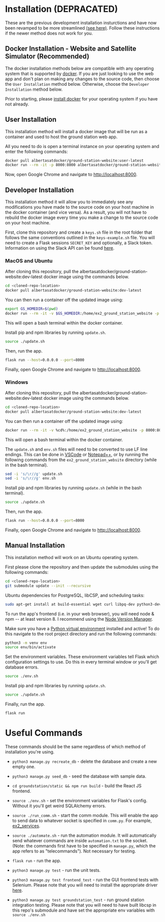 # Installation (DEPRACATED)
These are the previous development installation insturctions and have now been revamped to be more streamlined [(see here)](INSTALL.md). Follow these instructions if the newer method does not work for you.

## Docker Installation - Website and Satellite Simulator (Recommended)
The docker installation methods below are compatible with any operating system that is supported by [docker](https://www.docker.com/). If you are just looking to use the web app and don't plan on making any changes to the source code, then choose the `User Installation` method below. Otherwise, choose the `Developer Installation` method below.

Prior to starting, please [install docker](https://www.docker.com/get-started) for your operating system if you have not already.

## User Installation
This installation method will install a docker image that will be run as a container and used to host the ground station web app.

All you need to do is open a terminal instance on your operating system and enter the following commands:

```bash
docker pull albertasatdocker/ground-station-website:user-latest
docker run --rm -it -p 8000:8000 albertasatdocker/ground-station-website:user-latest
```

Now, open Google Chrome and navigate to [http://localhost:8000](http://localhost:8000).

## Developer Installation
This installation method it will allow you to immediately see any modifications you have made to the source code on your host machine in the docker container (and vice versa). As a result, you will not have to rebuild the docker image every time you make a change to the source code on your host machine.

First, clone this repository and create a `keys.sh` file in the root folder that follows the same conventions outlined in the `keys-example.sh` file. You will need to create a Flask sessions `SECRET_KEY` and optionally, a Slack token. Information on using the Slack API can be found [here](https://api.slack.com/).

### MacOS and Ubuntu

After cloning this repository, pull the albertasatdocker/ground-station-website:dev-latest docker image using the commands below.

```bash
cd <cloned-repo-location>
docker pull albertasatdocker/ground-station-website:dev-latest
```

You can then run a container off the updated image using:

```bash
export GS_HOMEDIR=$(pwd)
docker run --rm -it -v $GS_HOMEDIR:/home/ex2_ground_station_website -p 8000:8000 albertasatdocker/ground-station-website:dev-latest
```

This will open a bash terminal within the docker container.

Install pip and npm libraries by running `update.sh`.

```bash
source ./update.sh
```

Then, run the app.

```bash
flask run --host=0.0.0.0 --port=8000
```

Finally, open Google Chrome and navigate to [http://localhost:8000](http://localhost:8000).

### Windows

After cloning this repository, pull the albertasatdocker/ground-station-website:dev-latest docker image using the commands below.

```bash
cd <cloned-repo-location>
docker pull albertasatdocker/ground-station-website:dev-latest
```

You can then run a container off the updated image using:

```bash
docker run --rm -it -v %cd%:/home/ex2_ground_station_website -p 8000:8000 albertasatdocker/ground-station-website:dev-latest
```

This will open a bash terminal within the docker container.

The `update.sh` and `env.sh` files will need to be converted to use LF line endings. This can be done in [VSCode](https://qvault.io/clean-code/line-breaks-vs-code-lf-vs-crlf/) or [Notepad++](http://www.sql313.com/index.php/43-main-blogs/maincat-dba/62-using-notepad-to-change-end-of-line-characters), or by running the following commands from the `ex2_ground_station_website` directory (while in the bash terminal).

```bash
sed -i 's/\r//g' update.sh
sed -i 's/\r//g' env.sh
```

Install pip and npm libraries by running `update.sh` (while in the bash terminal).

```bash
source ./update.sh
```

Then, run the app.

```bash
flask run --host=0.0.0.0 --port=8000
```

Finally, open Google Chrome and navigate to [http://localhost:8000](http://localhost:8000).


## Manual Installation
This installation method will work on an Ubuntu operating system.

First please clone the repository and then update the submodules using the following commands:

```bash
cd <cloned-repo-location>
git submodule update --init --recursive
```

Ubuntu dependencies for PostgreSQL, libCSP, and scheduling tasks:

```bash
sudo apt-get install at build-essential wget curl libpq-dev python3-dev gcc-multilib g++-multilib libsocketcan-dev
```

To run the app's frontend (i.e. in your web browser), you will need node & npm -- at least version 8. I recommend using the [Node Version Manager](https://github.com/nvm-sh/nvm).

Make sure you have a [Python virtual environment](https://docs.python.org/3/tutorial/venv.html) installed and active! To do this navigate to the root project directory and run the following commands:

```bash
python3 -m venv env
source env/bin/activate
```

Set the environment variables. These environment variables tell Flask which configuration settings to use. Do this in every terminal window or you'll get database errors.

```bash
source ./env.sh
```

Install pip and npm libraries by running `update.sh`.

```bash
source ./update.sh
```

Finally, run the app.

```bash
flask run
```

# Useful Commands

These commands should be the same regardless of which method of installation you're using.

* `python3 manage.py recreate_db` - delete the database and create a new empty one.

* `python3 manage.py seed_db` - seed the database with sample data.

* `cd groundstation/static && npm run build` - build the React JS frontend.

* `source ./env.sh` - set the environment variables for Flask's config. Without it you'll get weird SQLAlchemy errors.

* `source ./run_comm.sh` - start the comm module. This will enable the app to send data to whatever socket is specified in `comm.py`. For example, [ex2_services](https://github.com/AlbertaSat/ex2_services).

* `source ./automate.sh` - run the automation module. It will automatically send whatever commands are inside `automation.txt` to the socket. (Note: the commands first have to be specified in `manage.py`, which the app refers to as "telecommands"). Not necessary for testing.

* `flask run` - run the app.

* `python3 manage.py test` - run the unit tests.

* `python3 manage.py test frontend_test` - run the GUI frontend tests with Selenium. Please note that you will need to install the appropriate driver [here](https://selenium-python.readthedocs.io/installation.html#drivers).

* `python3 manage.py test groundstation_test` - run ground station integration testing. Please note that you will need to have built libcsp in this repo's submodule and have set the appropriate env variables with `source ./env.sh`
